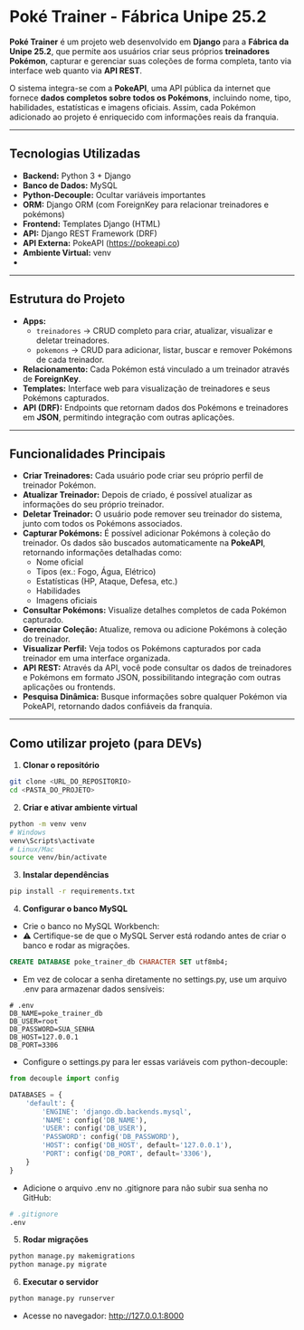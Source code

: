 # Poké Trainer - Fábrica Unipe 25.2

**Poké Trainer** é um projeto web desenvolvido em **Django** para a **Fábrica da Unipe 25.2**, que permite aos usuários criar seus próprios **treinadores Pokémon**, capturar e gerenciar suas coleções de forma completa, tanto via interface web quanto via **API REST**.  

O sistema integra-se com a **PokeAPI**, uma API pública da internet que fornece **dados completos sobre todos os Pokémons**, incluindo nome, tipo, habilidades, estatísticas e imagens oficiais. Assim, cada Pokémon adicionado ao projeto é enriquecido com informações reais da franquia.

---

## Tecnologias Utilizadas

- **Backend:** Python 3 + Django  
- **Banco de Dados:** MySQL
- **Python-Decouple:** Ocultar variáveis importantes  
- **ORM:** Django ORM (com ForeignKey para relacionar treinadores e pokémons)  
- **Frontend:** Templates Django (HTML)  
- **API:** Django REST Framework (DRF)  
- **API Externa:** PokeAPI (https://pokeapi.co)  
- **Ambiente Virtual:** venv
-   

---

## Estrutura do Projeto

- **Apps:**
  - `treinadores` → CRUD completo para criar, atualizar, visualizar e deletar treinadores.
  - `pokemons` → CRUD para adicionar, listar, buscar e remover Pokémons de cada treinador.
- **Relacionamento:** Cada Pokémon está vinculado a um treinador através de **ForeignKey**.
- **Templates:** Interface web para visualização de treinadores e seus Pokémons capturados.
- **API (DRF):** Endpoints que retornam dados dos Pokémons e treinadores em **JSON**, permitindo integração com outras aplicações.

---

## Funcionalidades Principais

- **Criar Treinadores:** Cada usuário pode criar seu próprio perfil de treinador Pokémon.
- **Atualizar Treinador:** Depois de criado, é possível atualizar as informações do seu próprio treinador.  
- **Deletar Treinador:** O usuário pode remover seu treinador do sistema, junto com todos os Pokémons associados.  
- **Capturar Pokémons:** É possível adicionar Pokémons à coleção do treinador. Os dados são buscados automaticamente na **PokeAPI**, retornando informações detalhadas como:
  - Nome oficial
  - Tipos (ex.: Fogo, Água, Elétrico)
  - Estatísticas (HP, Ataque, Defesa, etc.)
  - Habilidades
  - Imagens oficiais  
- **Consultar Pokémons:** Visualize detalhes completos de cada Pokémon capturado.  
- **Gerenciar Coleção:** Atualize, remova ou adicione Pokémons à coleção do treinador.  
- **Visualizar Perfil:** Veja todos os Pokémons capturados por cada treinador em uma interface organizada.  
- **API REST:** Através da API, você pode consultar os dados de treinadores e Pokémons em formato JSON, possibilitando integração com outras aplicações ou frontends.  
- **Pesquisa Dinâmica:** Busque informações sobre qualquer Pokémon via PokeAPI, retornando dados confiáveis da franquia.  

---

## Como utilizar projeto (para DEVs)

1. **Clonar o repositório**
```bash
git clone <URL_DO_REPOSITORIO>
cd <PASTA_DO_PROJETO>
```

2. **Criar e ativar ambiente virtual**

```bash
python -m venv venv
# Windows
venv\Scripts\activate
# Linux/Mac
source venv/bin/activate
```


3. **Instalar dependências**
```bash
pip install -r requirements.txt
```

4. **Configurar o banco MySQL**

- Crie o banco no MySQL Workbench:
- ⚠️ Certifique-se de que o MySQL Server está rodando antes de criar o banco e rodar as migrações.

```sql
CREATE DATABASE poke_trainer_db CHARACTER SET utf8mb4;
```

- Em vez de colocar a senha diretamente no settings.py, use um arquivo .env para armazenar dados sensíveis:

```env
# .env
DB_NAME=poke_trainer_db
DB_USER=root
DB_PASSWORD=SUA_SENHA
DB_HOST=127.0.0.1
DB_PORT=3306
```

- Configure o settings.py para ler essas variáveis com python-decouple:

```python
from decouple import config

DATABASES = {
    'default': {
        'ENGINE': 'django.db.backends.mysql',
        'NAME': config('DB_NAME'),
        'USER': config('DB_USER'),
        'PASSWORD': config('DB_PASSWORD'),
        'HOST': config('DB_HOST', default='127.0.0.1'),
        'PORT': config('DB_PORT', default='3306'),
    }
}
```

- Adicione o arquivo .env no .gitignore para não subir sua senha no GitHub:

```bash
# .gitignore
.env
```

5. **Rodar migrações**

```bash
python manage.py makemigrations
python manage.py migrate
```

6. **Executar o servidor**

```bash
python manage.py runserver
```

- Acesse no navegador: http://127.0.0.1:8000
